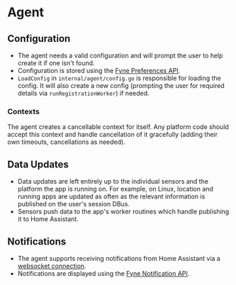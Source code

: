 # Agent
## Configuration

- The agent needs a valid configuration and will prompt the user to help create it if one isn't found.
- Configuration is stored using the [Fyne Preferences API](https://developer.fyne.io/explore/preferences). 
- `LoadConfig` in `internal/agent/config.go` is responsible for loading the
  config. It will also create a new config (prompting the user for required
  details via `runRegistrationWorker`) if needed. 

### Contexts

The agent creates a cancellable context for itself. Any platform code should
accept this context and handle cancellation of it gracefully (adding their own
timeouts, cancellations as needed). 

## Data Updates

- Data updates are left entirely up to the individual sensors and the platform
  the app is running on. For example, on Linux, location and running apps are
  updated as often as the relevant information is published on the user's
  session DBus. 
- Sensors push data to the app's worker routines which handle publishing it to
  Home Assistant. 
## Notifications

- The agent supports receiving notifications from Home Assistant via a
  [websocket
  connection](https://developers.home-assistant.io/docs/api/native-app-integration/notifications#enabling-websocket-push-notifications).
- Notifications are displayed using the [Fyne Notification
  API](https://developer.fyne.io/api/v2.3/notification.html). 
